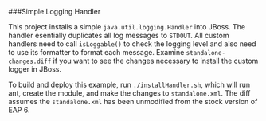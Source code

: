 ###Simple Logging Handler

This project installs a simple `java.util.logging.Handler` into JBoss.  The handler esentially duplicates all log messages to `STDOUT`.  All custom handlers need to call `isLoggable()` to check the logging level and also need to use its formatter to format each message.  Examine `standalone-changes.diff` if you want to see the changes necessary to install the custom logger in JBoss.

To build and deploy this example, run `./installHandler.sh`, which will run ant, create the module, and make the changes to `standalone.xml`.  The diff assumes the `standalone.xml` has been unmodified from the stock version of EAP 6.
